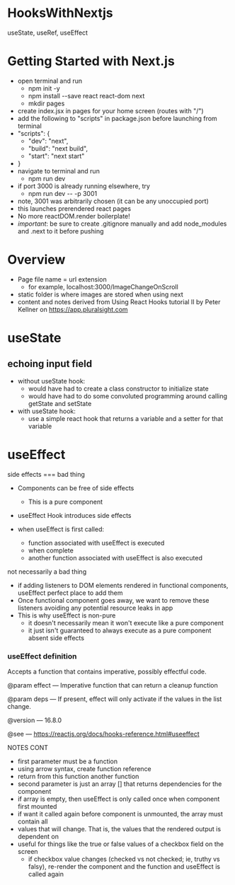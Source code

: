 # HooksWithNextjs
useState, useRef, useEffect

# Getting Started with Next.js
- open terminal and run
    - npm init -y
    - npm install --save react react-dom next
    - mkdir pages
- create index.jsx in pages for your home screen (routes with "/")
- add the following to "scripts" in package.json before launching from terminal
- "scripts": {
    - "dev": "next",
    - "build": "next build",
    - "start": "next start"
- }
- navigate to terminal and run
    - npm run dev
- if port 3000 is already running elsewhere, try
    - npm run dev -- -p 3001
- note, 3001 was arbitrarily chosen (it can be any unoccupied port)
- this launches prerendered react pages
- No more reactDOM.render boilerplate!
- *important*: be sure to create .gitignore manually and add node_modules and .next to it before pushing
# Overview

- Page file name = url extension 
    - for example, localhost:3000/ImageChangeOnScroll
- static folder is where images are stored when using next
- content and notes derived from Using React Hooks tutorial II 
by Peter Kellner on https://app.pluralsight.com

# useState
## echoing input field
- without useState hook:
    - would have had to create a class constructor to initialize state
    - would have had to do some convoluted programming around calling getState and setState
- with useState hook:
    - use a simple react hook that returns a variable and a setter for that variable 

# useEffect

side effects === bad thing

- Components can be free of side effects
    - This is a pure component

- useEffect Hook introduces side effects
- when useEffect is first called:
    - function associated with useEffect is executed
    - when complete
    - another function associated with useEffect is also executed

not necessarily a bad thing 

- if adding listeners to DOM elements rendered in functional components, useEffect perfect place to add them
- Once functional component goes away, we want to remove these listeners avoiding any potential resource leaks in app
- This is why useEffect is non-pure
    - it doesn't necessarily mean it won't execute like a pure component
    - it just isn't guaranteed to always execute as a pure component absent side effects

### useEffect definition
Accepts a function that contains imperative, possibly effectful code.

@param effect — Imperative function that can return a cleanup function

@param deps — If present, effect will only activate if the values in the list change.

@version — 16.8.0

@see — https://reactjs.org/docs/hooks-reference.html#useeffect


NOTES CONT
- first parameter must be a function
- using arrow syntax, create function reference
- return from this function another function
- second parameter is just an array [] that returns dependencies for the component
- if array is empty, then useEffect is only called once when component first mounted
- if want it called again before component is unmounted, the array must contain all
- values that will change. That is, the values that the rendered output is dependent on
- useful for things like the true or false values of a checkbox field on the screen
    - if checkbox value changes (checked vs not checked; ie, truthy vs falsy), re-render the component and the function and useEffect is called again